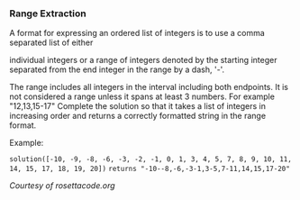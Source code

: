 ### Range Extraction

A format for expressing an ordered list of integers is to use a comma separated list of either

individual integers or a range of integers denoted by 
the starting integer separated from the end integer in 
the range by a dash, '-'. 

The range includes all integers in the interval including 
both endpoints. It is not considered a range unless it 
spans at least 3 numbers. For example "12,13,15-17"
Complete the solution so that it takes a list of integers 
in increasing order and returns a correctly formatted string 
in the range format.

Example:

`solution([-10, -9, -8, -6, -3, -2, -1, 0, 1, 3, 4, 5, 7, 8, 9, 10, 11, 14, 15, 17, 18, 19, 20])`
`returns "-10--8,-6,-3-1,3-5,7-11,14,15,17-20"`

*Courtesy of rosettacode.org*
